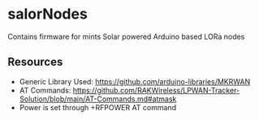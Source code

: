 # salorNodes
Contains firmware for mints Solar powered Arduino based LORa nodes

## Resources
- Generic Library Used: https://github.com/arduino-libraries/MKRWAN
- AT Commands:
  https://github.com/RAKWireless/LPWAN-Tracker-Solution/blob/main/AT-Commands.md#atmask
- Power is set through +RFPOWER AT command 
  


